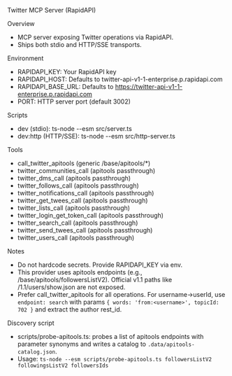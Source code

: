 Twitter MCP Server (RapidAPI)

Overview
- MCP server exposing Twitter operations via RapidAPI.
- Ships both stdio and HTTP/SSE transports.

Environment
- RAPIDAPI_KEY: Your RapidAPI key
- RAPIDAPI_HOST: Defaults to twitter-api-v1-1-enterprise.p.rapidapi.com
- RAPIDAPI_BASE_URL: Defaults to https://twitter-api-v1-1-enterprise.p.rapidapi.com
- PORT: HTTP server port (default 3002)

Scripts
- dev (stdio): ts-node --esm src/server.ts
- dev:http (HTTP/SSE): ts-node --esm src/http-server.ts

Tools
- call_twitter_apitools (generic /base/apitools/*)
- twitter_communities_call (apitools passthrough)
- twitter_dms_call (apitools passthrough)
- twitter_follows_call (apitools passthrough)
- twitter_notifications_call (apitools passthrough)
- twitter_get_twees_call (apitools passthrough)
- twitter_lists_call (apitools passthrough)
- twitter_login_get_token_call (apitools passthrough)
- twitter_search_call (apitools passthrough)
- twitter_send_twees_call (apitools passthrough)
- twitter_users_call (apitools passthrough)

Notes
- Do not hardcode secrets. Provide RAPIDAPI_KEY via env.
- This provider uses apitools endpoints (e.g., /base/apitools/followersListV2). Official v1.1 paths like /1.1/users/show.json are not exposed.
- Prefer call_twitter_apitools for all operations. For username→userId, use `endpoint: search` with params `{ words: 'from:<username>', topicId: 702 }` and extract the author rest_id.

Discovery script
- scripts/probe-apitools.ts: probes a list of apitools endpoints with parameter synonyms and writes a catalog to `.data/apitools-catalog.json`.
- Usage: `ts-node --esm scripts/probe-apitools.ts followersListV2 followingsListV2 followersIds`
